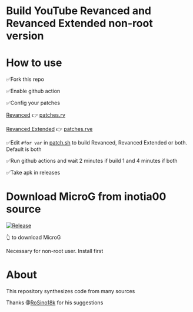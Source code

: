 # Build YouTube Revanced and Revanced Extended non-root version

# How to use
✅Fork this repo

✅Enable github action

✅Config your patches

[Revanced](https://github.com/revanced/revanced-patches/releases) 👉 [patches.rv](patches.rv)

[Revanced Extended](https://github.com/inotia00/revanced-patches/releases) 👉 [patches.rve](patches.rve)

✅Edit `#for var` in [patch.sh](patch.sh) to build Revanced, Revanced Extended or both. Default is both

✅Run github actions and wait 2 minutes if build 1 and 4 minutes if both

✅Take apk in releases


# Download MicroG from inotia00 source 
[![Release](https://img.shields.io/github/v/release/inotia00/VancedMicroG.svg)](https://github.com/inotia00/VancedMicroG/releases/latest/download/microg.apk)

👆 to download MicroG

Necessary for non-root user. Install first

# About
This repository synthesizes code from many sources

Thanks @[RoSino18k](https://github.com/RoSino18k) for his suggestions 